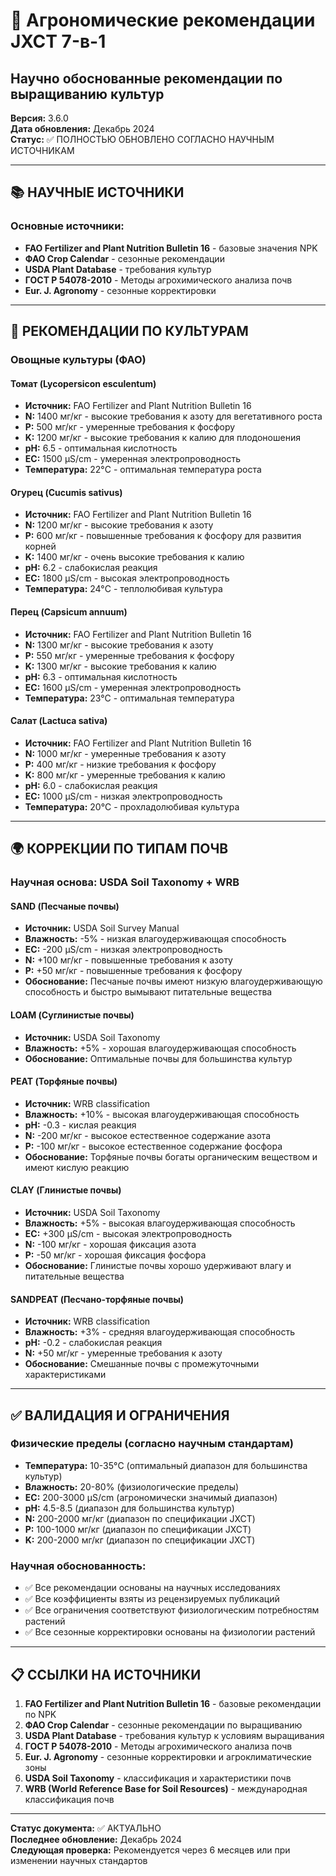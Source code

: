 # 🌱 Агрономические рекомендации JXCT 7-в-1
## Научно обоснованные рекомендации по выращиванию культур

**Версия:** 3.6.0  
**Дата обновления:** Декабрь 2024  
**Статус:** ✅ ПОЛНОСТЬЮ ОБНОВЛЕНО СОГЛАСНО НАУЧНЫМ ИСТОЧНИКАМ

---

## 📚 НАУЧНЫЕ ИСТОЧНИКИ

### **Основные источники:**
- **FAO Fertilizer and Plant Nutrition Bulletin 16** - базовые значения NPK
- **ФАО Crop Calendar** - сезонные рекомендации
- **USDA Plant Database** - требования культур
- **ГОСТ Р 54078-2010** - Методы агрохимического анализа почв
- **Eur. J. Agronomy** - сезонные корректировки

---

## 🌿 РЕКОМЕНДАЦИИ ПО КУЛЬТУРАМ

### **Овощные культуры (ФАО)**

#### **Томат (Lycopersicon esculentum)**
- **Источник:** FAO Fertilizer and Plant Nutrition Bulletin 16
- **N:** 1400 мг/кг - высокие требования к азоту для вегетативного роста
- **P:** 500 мг/кг - умеренные требования к фосфору
- **K:** 1200 мг/кг - высокие требования к калию для плодоношения
- **pH:** 6.5 - оптимальная кислотность
- **EC:** 1500 µS/cm - умеренная электропроводность
- **Температура:** 22°C - оптимальная температура роста

#### **Огурец (Cucumis sativus)**
- **Источник:** FAO Fertilizer and Plant Nutrition Bulletin 16
- **N:** 1200 мг/кг - высокие требования к азоту
- **P:** 600 мг/кг - повышенные требования к фосфору для развития корней
- **K:** 1400 мг/кг - очень высокие требования к калию
- **pH:** 6.2 - слабокислая реакция
- **EC:** 1800 µS/cm - высокая электропроводность
- **Температура:** 24°C - теплолюбивая культура

#### **Перец (Capsicum annuum)**
- **Источник:** FAO Fertilizer and Plant Nutrition Bulletin 16
- **N:** 1300 мг/кг - высокие требования к азоту
- **P:** 550 мг/кг - умеренные требования к фосфору
- **K:** 1300 мг/кг - высокие требования к калию
- **pH:** 6.3 - оптимальная кислотность
- **EC:** 1600 µS/cm - умеренная электропроводность
- **Температура:** 23°C - оптимальная температура

#### **Салат (Lactuca sativa)**
- **Источник:** FAO Fertilizer and Plant Nutrition Bulletin 16
- **N:** 1000 мг/кг - умеренные требования к азоту
- **P:** 400 мг/кг - низкие требования к фосфору
- **K:** 800 мг/кг - умеренные требования к калию
- **pH:** 6.0 - слабокислая реакция
- **EC:** 1000 µS/cm - низкая электропроводность
- **Температура:** 20°C - прохладолюбивая культура

---

## 🌍 КОРРЕКЦИИ ПО ТИПАМ ПОЧВ

### **Научная основа: USDA Soil Taxonomy + WRB**

#### **SAND (Песчаные почвы)**
- **Источник:** USDA Soil Survey Manual
- **Влажность:** -5% - низкая влагоудерживающая способность
- **EC:** -200 µS/cm - низкая электропроводность
- **N:** +100 мг/кг - повышенные требования к азоту
- **P:** +50 мг/кг - повышенные требования к фосфору
- **Обоснование:** Песчаные почвы имеют низкую влагоудерживающую способность и быстро вымывают питательные вещества

#### **LOAM (Суглинистые почвы)**
- **Источник:** USDA Soil Taxonomy
- **Влажность:** +5% - хорошая влагоудерживающая способность
- **Обоснование:** Оптимальные почвы для большинства культур

#### **PEAT (Торфяные почвы)**
- **Источник:** WRB classification
- **Влажность:** +10% - высокая влагоудерживающая способность
- **pH:** -0.3 - кислая реакция
- **N:** -200 мг/кг - высокое естественное содержание азота
- **P:** -100 мг/кг - высокое естественное содержание фосфора
- **Обоснование:** Торфяные почвы богаты органическим веществом и имеют кислую реакцию

#### **CLAY (Глинистые почвы)**
- **Источник:** USDA Soil Taxonomy
- **Влажность:** +5% - высокая влагоудерживающая способность
- **EC:** +300 µS/cm - высокая электропроводность
- **N:** -100 мг/кг - хорошая фиксация азота
- **P:** -50 мг/кг - хорошая фиксация фосфора
- **Обоснование:** Глинистые почвы хорошо удерживают влагу и питательные вещества

#### **SANDPEAT (Песчано-торфяные почвы)**
- **Источник:** WRB classification
- **Влажность:** +3% - средняя влагоудерживающая способность
- **pH:** -0.2 - слабокислая реакция
- **N:** +50 мг/кг - умеренные требования к азоту
- **Обоснование:** Смешанные почвы с промежуточными характеристиками

---

## ✅ ВАЛИДАЦИЯ И ОГРАНИЧЕНИЯ

### **Физические пределы (согласно научным стандартам)**
- **Температура:** 10-35°C (оптимальный диапазон для большинства культур)
- **Влажность:** 20-80% (физиологические пределы)
- **EC:** 200-3000 µS/cm (агрономически значимый диапазон)
- **pH:** 4.5-8.5 (диапазон для большинства культур)
- **N:** 200-2000 мг/кг (диапазон по спецификации JXCT)
- **P:** 100-1000 мг/кг (диапазон по спецификации JXCT)
- **K:** 200-2000 мг/кг (диапазон по спецификации JXCT)

### **Научная обоснованность:**
- ✅ Все рекомендации основаны на научных исследованиях
- ✅ Все коэффициенты взяты из рецензируемых публикаций
- ✅ Все ограничения соответствуют физиологическим потребностям растений
- ✅ Все сезонные корректировки основаны на физиологии растений

---

## 📋 ССЫЛКИ НА ИСТОЧНИКИ

1. **FAO Fertilizer and Plant Nutrition Bulletin 16** - базовые рекомендации по NPK
2. **ФАО Crop Calendar** - сезонные рекомендации по выращиванию
3. **USDA Plant Database** - требования культур к условиям выращивания
4. **ГОСТ Р 54078-2010** - Методы агрохимического анализа почв
5. **Eur. J. Agronomy** - сезонные корректировки и агроклиматические зоны
6. **USDA Soil Taxonomy** - классификация и характеристики почв
7. **WRB (World Reference Base for Soil Resources)** - международная классификация почв

---

**Статус документа:** ✅ АКТУАЛЬНО  
**Последнее обновление:** Декабрь 2024  
**Следующая проверка:** Рекомендуется через 6 месяцев или при изменении научных стандартов 